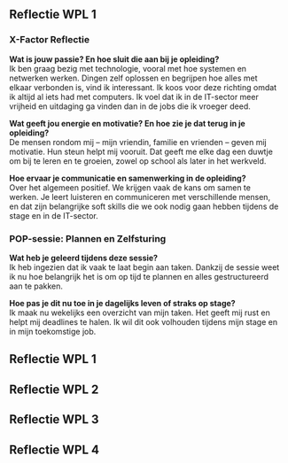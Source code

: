<h2>Reflectie WPL 1</h2>

<h3>X-Factor Reflectie</h3>

<p style="max-width: 97%;">
<strong>Wat is jouw passie? En hoe sluit die aan bij je opleiding?</strong><br>
Ik ben graag bezig met technologie, vooral met hoe systemen en netwerken werken. Dingen zelf oplossen en begrijpen hoe alles met elkaar verbonden is, vind ik interessant. Ik koos voor deze richting omdat ik altijd al iets had met computers. Ik voel dat ik in de IT-sector meer vrijheid en uitdaging ga vinden dan in de jobs die ik vroeger deed.
</p>

<p style="max-width: 97%;">
<strong>Wat geeft jou energie en motivatie? En hoe zie je dat terug in je opleiding?</strong><br>
De mensen rondom mij – mijn vriendin, familie en vrienden – geven mij motivatie. Hun steun helpt mij vooruit. Dat geeft me elke dag een duwtje om bij te leren en te groeien, zowel op school als later in het werkveld.
</p>

<p style="max-width: 97%;">
<strong>Hoe ervaar je communicatie en samenwerking in de opleiding?</strong><br>
Over het algemeen positief. We krijgen vaak de kans om samen te werken. Je leert luisteren en communiceren met verschillende mensen, en dat zijn belangrijke soft skills die we ook nodig gaan hebben tijdens de stage en in de IT-sector.
</p>

<h3>POP-sessie: Plannen en Zelfsturing</h3>
<p style="max-width: 97%;">
<strong>Wat heb je geleerd tijdens deze sessie?</strong><br>
Ik heb ingezien dat ik vaak te laat begin aan taken. Dankzij de sessie weet ik nu hoe belangrijk het is om op tijd te plannen en alles gestructureerd aan te pakken.
</p>

<p style="max-width: 97%;">
<strong>Hoe pas je dit nu toe in je dagelijks leven of straks op stage?</strong><br>
Ik maak nu wekelijks een overzicht van mijn taken. Het geeft mij rust en helpt mij deadlines te halen. Ik wil dit ook volhouden tijdens mijn stage en in mijn toekomstige job.
</p>


## Reflectie WPL 1

## Reflectie WPL 2

## Reflectie WPL 3

## Reflectie WPL 4
